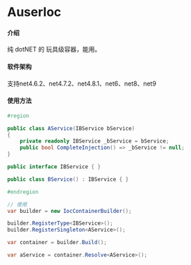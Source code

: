 # AuserIoc

#### 介绍
纯 dotNET 的 玩具级容器，能用。

#### 软件架构
支持net4.6.2、net4.7.2、net4.8.1、net6、net8、net9


#### 使用方法
``` csharp
#region

public class AService(IBService bService)
{
    private readonly IBService _bService = bService;
    public bool CompleteInjection() => _bService != null;
}

public interface IBService { }

public class BService() : IBService { }

#endregion

// 使用
var builder = new IocContainerBuilder();

builder.RegisterType<IBService>();
builder.RegisterSingleton<AService>();

var container = builder.Build();

var aService = container.Resolve<AService>();
```